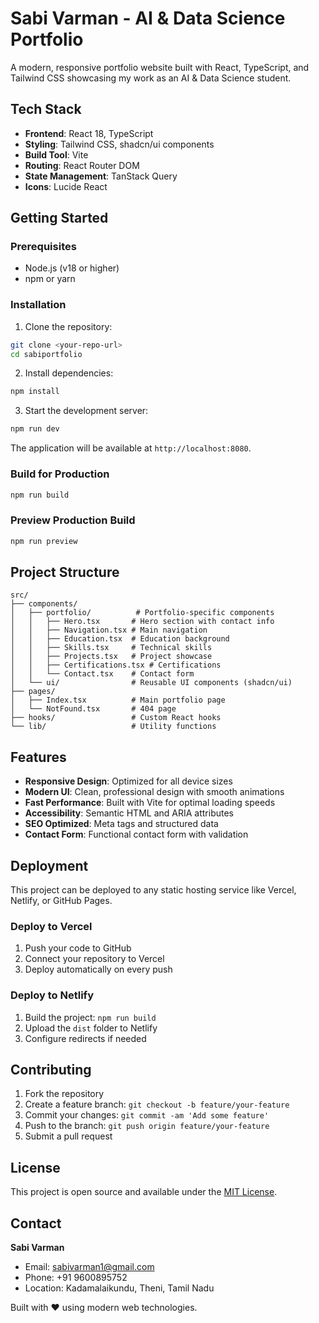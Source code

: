 # Sabi Varman - AI & Data Science Portfolio

A modern, responsive portfolio website built with React, TypeScript, and Tailwind CSS showcasing my work as an AI & Data Science student.

## Tech Stack

- **Frontend**: React 18, TypeScript
- **Styling**: Tailwind CSS, shadcn/ui components
- **Build Tool**: Vite
- **Routing**: React Router DOM
- **State Management**: TanStack Query
- **Icons**: Lucide React

## Getting Started

### Prerequisites

- Node.js (v18 or higher)
- npm or yarn

### Installation

1. Clone the repository:
```bash
git clone <your-repo-url>
cd sabiportfolio
```

2. Install dependencies:
```bash
npm install
```

3. Start the development server:
```bash
npm run dev
```

The application will be available at `http://localhost:8080`.

### Build for Production

```bash
npm run build
```

### Preview Production Build

```bash
npm run preview
```

## Project Structure

```
src/
├── components/
│   ├── portfolio/          # Portfolio-specific components
│   │   ├── Hero.tsx       # Hero section with contact info
│   │   ├── Navigation.tsx # Main navigation
│   │   ├── Education.tsx  # Education background
│   │   ├── Skills.tsx     # Technical skills
│   │   ├── Projects.tsx   # Project showcase
│   │   ├── Certifications.tsx # Certifications
│   │   └── Contact.tsx    # Contact form
│   └── ui/                # Reusable UI components (shadcn/ui)
├── pages/
│   ├── Index.tsx          # Main portfolio page
│   └── NotFound.tsx       # 404 page
├── hooks/                 # Custom React hooks
└── lib/                   # Utility functions
```

## Features

- **Responsive Design**: Optimized for all device sizes
- **Modern UI**: Clean, professional design with smooth animations
- **Fast Performance**: Built with Vite for optimal loading speeds
- **Accessibility**: Semantic HTML and ARIA attributes
- **SEO Optimized**: Meta tags and structured data
- **Contact Form**: Functional contact form with validation

## Deployment

This project can be deployed to any static hosting service like Vercel, Netlify, or GitHub Pages.

### Deploy to Vercel

1. Push your code to GitHub
2. Connect your repository to Vercel
3. Deploy automatically on every push

### Deploy to Netlify

1. Build the project: `npm run build`
2. Upload the `dist` folder to Netlify
3. Configure redirects if needed

## Contributing

1. Fork the repository
2. Create a feature branch: `git checkout -b feature/your-feature`
3. Commit your changes: `git commit -am 'Add some feature'`
4. Push to the branch: `git push origin feature/your-feature`
5. Submit a pull request

## License

This project is open source and available under the [MIT License](LICENSE).

## Contact

**Sabi Varman**
- Email: sabivarman1@gmail.com
- Phone: +91 9600895752
- Location: Kadamalaikundu, Theni, Tamil Nadu

Built with ❤️ using modern web technologies.
